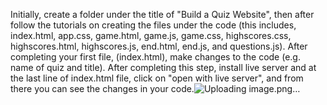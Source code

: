 Initially, create a folder under the title of "Build a Quiz Website", then after follow the tutorials on creating the files under the code (this includes, index.html, app.css, game.html, game.js, game.css, highscores.css, highscores.html, highscores.js, end.html, end.js, and questions.js). After completing your first file, (index.html), make changes to the code (e.g. name of quiz and title). After completing this step, install live server and at the last line of index.html file, click on "open with live server", and from there you can see the changes in your code.![Uploading image.png…]()
